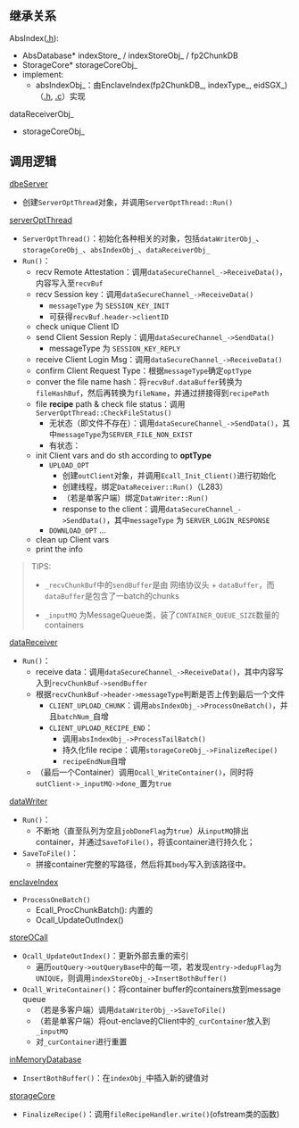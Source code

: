 ## 继承关系

AbsIndex([.h](Prototype/include/absIndex.h)):
- AbsDatabase* indexStore_ / indexStoreObj_ / fp2ChunkDB
- StorageCore* storageCoreObj_
- implement: 
    - absIndexObj_：由EnclaveIndex(fp2ChunkDB_, indexType_, eidSGX_)（[.h](Prototype/include/enclaveIndex.h), [.c](Prototype/src/Index/enclaveIndex.cc)）实现

dataReceiverObj_
- storageCoreObj_

## 调用逻辑

[dbeServer](Prototype/src/App/dbeServer.cc)
- 创建`ServerOptThread`对象，并调用`ServerOptThread::Run()`

[serverOptThread](Prototype/src/Server/serverOptThread.cc)
- `ServerOptThread()`：初始化各种相关的对象，包括`dataWriterObj_`、`storageCoreObj_`、`absIndexObj_`、`dataReceiverObj_`
- `Run()`：
    - recv Remote Attestation：调用`dataSecureChannel_->ReceiveData()`，内容写入至`recvBuf`
    - recv Session key：调用`dataSecureChannel_->ReceiveData()`
        - `messageType` 为 `SESSION_KEY_INIT`
        - 可获得`recvBuf.header->clientID`
    - check unique Client ID
    - send Client Session Reply：调用`dataSecureChannel_->SendData()`
        - messageType 为 `SESSION_KEY_REPLY`
    - receive Client Login Msg：调用`dataSecureChannel_->ReceiveData()`
    - confirm Client Request Type：根据`messageType`确定`optType`
    - conver the file name hash：将`recvBuf.dataBuffer`转换为`fileHashBuf`，然后再转换为`fileName`，并通过拼接得到`recipePath`
    - file **recipe** path & check file status：调用 `ServerOptThread::CheckFileStatus()`
        - 无状态（即文件不存在）：调用`dataSecureChannel_->SendData()`，其中`messageType`为`SERVER_FILE_NON_EXIST`
        - 有状态：
    - init Client vars and do sth according to **optType**
        - `UPLOAD_OPT`
            - 创建`outClient`对象，并调用`Ecall_Init_Client()`进行初始化
            - 创建线程，绑定`DataReceiver::Run()`（L283）
            - （若是单客户端）绑定`DataWriter::Run()`
            - response to the client：调用`dataSecureChannel_->SendData()`，其中`messageType` 为 `SERVER_LOGIN_RESPONSE`
        - `DOWNLOAD_OPT`
            ...
    - clean up Client vars
    - print the info

> TIPS:
> - `_recvChunkBuf`中的`sendBuffer`是由 网络协议头 + `dataBuffer`，而`dataBuffer`是包含了一batch的chunks
>
> - `_inputMQ` 为MessageQueue类，装了`CONTAINER_QUEUE_SIZE`数量的containers

[dataReceiver](Prototype/src/Server/dataReceiver.cc)
- `Run()`：
    - receive data：调用`dataSecureChannel_->ReceiveData()`，其中内容写入到`recvChunkBuf->sendBuffer`
    - 根据`recvChunkBuf->header->messageType`判断是否上传到最后一个文件
        - `CLIENT_UPLOAD_CHUNK`：调用`absIndexObj_->ProcessOneBatch()`，并且`batchNum_`自增
        - `CLIENT_UPLOAD_RECIPE_END`：
            - 调用`absIndexObj_->ProcessTailBatch()`
            - 持久化file recipe：调用`storageCoreObj_->FinalizeRecipe()`
            - `recipeEndNum`自增
    - （最后一个Container）调用`Ocall_WriteContainer()`，同时将`outClient->_inputMQ->done_`置为`true`

[dataWriter](Prototype/src/Server/dataWriter.cc)
- `Run()`：
    - 不断地（直至队列为空且`jobDoneFlag`为`true`）从`inputMQ`排出container，并通过`SaveToFile()`，将该container进行持久化；
- `SaveToFile()`：
    - 拼接container完整的写路径，然后将其`body`写入到该路径中。

[enclaveIndex](Prototype/src/Index/enclaveIndex.cc)
- `ProcessOneBatch()` 
    - Ecall_ProcChunkBatch(): 内置的
    - Ocall_UpdateOutIndex()
    
[storeOCall](Prototype/src/Enclave/ocallSrc/storeOCall.cc)
- `Ocall_UpdateOutIndex()`：更新外部去重的索引
    - 遍历`outQuery->outQueryBase`中的每一项，若发现`entry->dedupFlag`为`UNIQUE`，则调用`indexStoreObj_->InsertBothBuffer()`
- `Ocall_WriteContainer()`：将container buffer的containers放到message queue
    - （若是多客户端）调用`dataWriterObj_->SaveToFile()`
    - （若是单客户端）将out-enclave的Client中的`_curContainer`放入到`_inputMQ`
    - 对`_curContainer`进行重置

[inMemoryDatabase](Prototype/src/Database/inMemoryDatabase.cc)
- `InsertBothBuffer()`：在`indexObj_`中插入新的键值对

[storageCore](Prototype/src/Server/storageCore.cc)
- `FinalizeRecipe()`：调用`fileRecipeHandler.write()`(ofstream类的函数)

